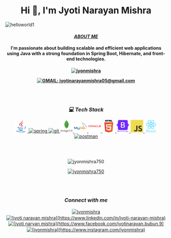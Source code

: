<h1 align="center">Hi 👋, I'm Jyoti Narayan Mishra</h1>

![helloworld1](https://github.com/Jyonmishra750/Jyonmishra750/assets/135500427/bb2b9e2c-747c-4f00-a73f-1e1d356e1b7e)
<br>
<h4 align="center"><b><i><u>ABOUT ME</u></i></b><h4>
<h4 align="center">
  I'm passionate about building scalable and efficient web applications using Java with a strong foundation in Spring Boot, Hibernate, and front-end technologies.
<h4>
 <p align="center"> <a href="https://www.linkedin.com/in/jyoti-narayan-mishra" target="blank"><img src="https://img.shields.io/badge/LinkedIn-Profile-blue?&style=for-the-badge" alt="jyonmishra" /></a> </p>
  <p align="center"><a href="https://www.gmail.com/in/jyotinarayanmishra05@gmail.com "><img src="https://img.shields.io/badge/jyotinarayanmishra05@gmail.com-REACH%20ME-green?style=social&logo=gmail&link=jyotinarayanmishra05@gmail.com " alt="GMAIL: jyotinarayanmishra05@gmail.com " /></a></p>
<br>
<br>

<h3 align="center"><b><i>💻 Tech Stack</i></b></h3>
<p align="center"> 
  <a href="https://www.java.com" target="_blank" rel="noreferrer"> <img src="https://raw.githubusercontent.com/devicons/devicon/master/icons/java/java-original.svg" alt="java" width="40" height="40"/> </a> 
  <a href="https://spring.io/" target="_blank" rel="noreferrer"> <img src="https://www.vectorlogo.zone/logos/springio/springio-icon.svg" alt="spring" width="40" height="40"/> </a> 
  <a href="https://git-scm.com/" target="_blank" rel="noreferrer"> <img src="https://www.vectorlogo.zone/logos/git-scm/git-scm-icon.svg" alt="git" width="40" height="40"/</a>  
  <a href="https://www.mongodb.com/" target="_blank" rel="noreferrer"> <img src="https://raw.githubusercontent.com/devicons/devicon/master/icons/mongodb/mongodb-original-wordmark.svg" alt="mongodb" width="40" height="40"/> </a> 
  <a href="https://www.mysql.com/" target="_blank" rel="noreferrer"> <img src="https://raw.githubusercontent.com/devicons/devicon/master/icons/mysql/mysql-original-wordmark.svg" alt="mysql" width="40" height="40"/> </a> 
  <a href="https://www.oracle.com/" target="_blank" rel="noreferrer"> <img src="https://raw.githubusercontent.com/devicons/devicon/master/icons/oracle/oracle-original.svg" alt="oracle" width="40" height="40"/> </a> 
  <a href="https://www.w3.org/html/" target="_blank" rel="noreferrer"> <img src="https://raw.githubusercontent.com/devicons/devicon/master/icons/html5/html5-original-wordmark.svg" alt="html5" width="40" height="40"/> </a> 
  <a href="https://getbootstrap.com" target="_blank" rel="noreferrer"> <img src="https://raw.githubusercontent.com/devicons/devicon/master/icons/bootstrap/bootstrap-plain-wordmark.svg" alt="bootstrap" width="40" height="40"/> </a>
  <a href="https://developer.mozilla.org/en-US/docs/Web/JavaScript" target="_blank" rel="noreferrer"> <img src="https://raw.githubusercontent.com/devicons/devicon/master/icons/javascript/javascript-original.svg" alt="javascript" width="40" height="40"/> </a>
  <a href="https://reactjs.org/" target="_blank" rel="noreferrer"> <img src="https://raw.githubusercontent.com/devicons/devicon/master/icons/react/react-original-wordmark.svg" alt="react" width="40" height="40"/> </a>
  <a href="https://postman.com" target="_blank" rel="noreferrer"> <img src="https://www.vectorlogo.zone/logos/getpostman/getpostman-icon.svg" alt="postman" width="40" height="40"/> </a> 
</p>
<br>
<br>

<p align="center"> <img src="https://komarev.com/ghpvc/?username=jyonmishra750&label=Profile%20views&color=0e75b6&style=flat" alt="jyonmishra750" /> </p>

<p align="center"> <a href="https://github.com/ryo-ma/github-profile-trophy"><img src="https://github-profile-trophy.vercel.app/?username=jyonmishra750" alt="jyonmishra750" /></a> </p>
<br>
<br>

<h3 align="center"><b><i>Connect with me</i></b></h3>
<p align="center">
<a href="https://twitter.com/jyonmishra" target="blank"><img align="center" src="https://raw.githubusercontent.com/rahuldkjain/github-profile-readme-generator/master/src/images/icons/Social/twitter.svg" alt="jyonmishra" height="30" width="40" />
</a>
<a href="https://www.linkedin.com/in/jyoti-narayan-mishra" target="blank"><img align="center" src="https://raw.githubusercontent.com/rahuldkjain/github-profile-readme-generator/master/src/images/icons/Social/linked-in-alt.svg" alt="[jyoti narayan mishra](https://www.linkedin.com/in/jyoti-narayan-mishra)" height="30" width="40" />
</a>
<a href="https://www.facebook.com/jyotinarayan.bubun.9" target="blank"><img align="center" src="https://raw.githubusercontent.com/rahuldkjain/github-profile-readme-generator/master/src/images/icons/Social/facebook.svg" alt="[jyoti naryan mishra](https://www.facebook.com/jyotinarayan.bubun.9)" height="30" width="40" />
</a>
<a href="https://www.instagram.com/jyonmishra" target="blank"><img align="center" src="https://raw.githubusercontent.com/rahuldkjain/github-profile-readme-generator/master/src/images/icons/Social/instagram.svg" alt="[jyonmishra](https://www.instagram.com/jyonmishra)" height="30" width="40" />
</a>
</p>
